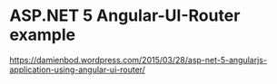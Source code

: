 # ASP.NET 5 Angular-UI-Router example
https://damienbod.wordpress.com/2015/03/28/asp-net-5-angularjs-application-using-angular-ui-router/
